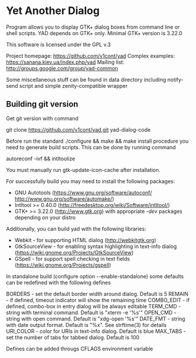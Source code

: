 Yet Another Dialog
====================

Program allows you to display GTK+ dialog boxes from command line or 
shell scripts. YAD depends on GTK+ only. Minimal GTK+ version is 3.22.0

This software is licensed under the GPL v.3

Project homepage: https://github.com/v1cont/yad
Complex examples: https://sanana.kiev.ua/index.php/yad
Mailing list: http://groups.google.com/group/yad-common

Some miscellaneous stuff can be found in data directory including notify-send script
and simple zenity-compatible wrapper 

Building git version
----------------------

Get git version with command

git clone https://github.com/v1cont/yad.git yad-dialog-code

Before run the standard ./configure && make && make install procedure
you need to generate build scripts. This can be done by running command

autoreconf -ivf && intltoolize

You must manually run gtk-update-icon-cache after installation.

For successfully build you may need to install the following packages:
* GNU Autotools (https://www.gnu.org/software/autoconf/ http://www.gnu.org/software/automake/)
* Intltool >= 0.40.0 (http://freedesktop.org/wiki/Software/intltool/)
* GTK+ >= 3.22.0 (http://www.gtk.org)
with appropriate *-dev* packages depending on your distro

Additionally, you can build yad with the following libraries:
* Webkit - for supporting HTML dialog (http://webkitgtk.org)
* GtkSourceView - for enabling syntax highlighting in text-info dialog (https://wiki.gnome.org/Projects/GtkSourceView)
* GSpell - for support spell checking in text fields (https://wiki.gnome.org/Projects/gspell)

In standalone build (configure option --enable-standalone) some defaults can be redefined with the following defines

BORDERS - set the default border width around dialog. Default is 5
REMAIN - if defined, timeout indicator will show the remaining time
COMBO_EDIT - if defined, combo-box in entry dialog will be always editable
TERM_CMD - string with terminal command. Default is "xterm -e '%s'"
OPEN_CMD - string with open command. Default is "xdg-open '%s'"
DATE_FMT - string with date output format. Default is "%x". See strftime(3) for details
URI_COLOR - color for URIs in text-info dialog. Default is blue
MAX_TABS - set the number of tabs for tabbed dialog. Default is 100

Defines can be added througs CFLAGS environment variable
